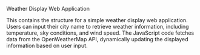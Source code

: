 Weather Display Web Application

This contains the structure for a simple weather display web application. Users can input their city name to retrieve weather information, including temperature, sky conditions, and wind speed. The JavaScript code fetches data from the OpenWeatherMap API, dynamically updating the displayed information based on user input. 
